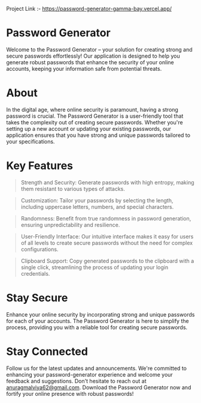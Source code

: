   Project Link :- https://password-generator-gamma-bay.vercel.app/
# Password Generator
Welcome to the Password Generator – your solution for creating strong and secure passwords effortlessly! Our application is designed to help you generate robust passwords that enhance the security of your online accounts, keeping your information safe from potential threats.

# About
In the digital age, where online security is paramount, having a strong password is crucial. The Password Generator is a user-friendly tool that takes the complexity out of creating secure passwords. Whether you're setting up a new account or updating your existing passwords, our application ensures that you have strong and unique passwords tailored to your specifications.

# Key Features
  > Strength and Security: Generate passwords with high entropy, making them resistant to various types of attacks.

  > Customization: Tailor your passwords by selecting the length, including uppercase letters, numbers, and special characters.

  > Randomness: Benefit from true randomness in password generation, ensuring unpredictability and resilience.

  > User-Friendly Interface: Our intuitive interface makes it easy for users of all levels to create secure passwords without the need for complex configurations.

  > Clipboard Support: Copy generated passwords to the clipboard with a single click, streamlining the process of updating your login credentials.

# Stay Secure
Enhance your online security by incorporating strong and unique passwords for each of your accounts. The Password Generator is here to simplify the process, providing you with a reliable tool for creating secure passwords.
# Stay Connected
Follow us for the latest updates and announcements. We're committed to enhancing your password-generator experience and welcome your feedback and suggestions. Don't hesitate to reach out at anuragmalviya62@gmail.com.
Download the Password Generator now and fortify your online presence with robust passwords!
